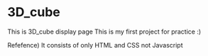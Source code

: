 # 3D_cube
This is 3D_cube display page
This is my first project for practice :)

Refefence)
It consists of only HTML and CSS not Javascript
